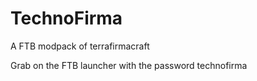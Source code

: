 TechnoFirma
===========
A FTB modpack of terrafirmacraft

Grab on the FTB launcher with the password technofirma
